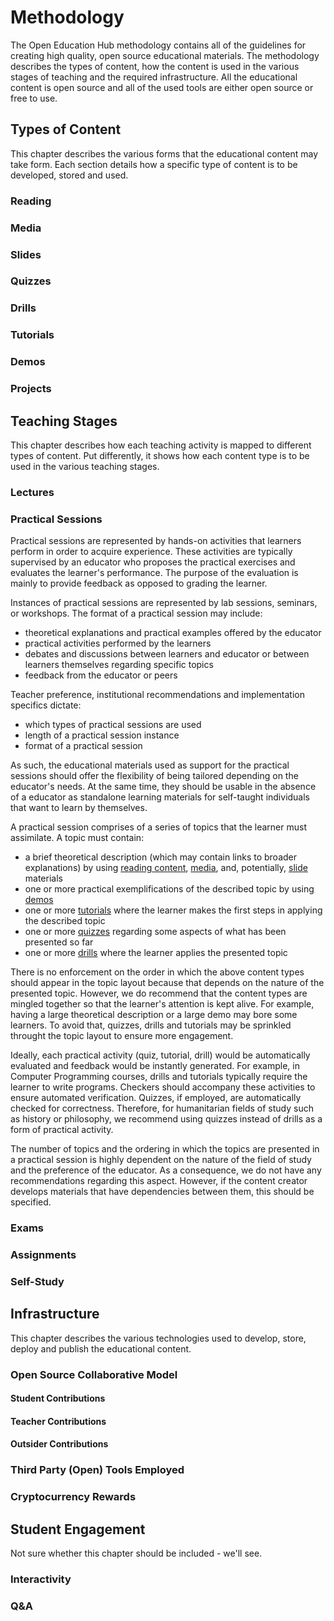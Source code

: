 # Methodology

The Open Education Hub methodology contains all of the guidelines for creating high quality, open source educational materials.
The methodology describes the types of content, how the content is used in the various stages of teaching and the required infrastructure.
All the educational content is open source and all of the used tools are either open source or free to use.

## Types of Content

This chapter describes the various forms that the educational content may take form.
Each section details how a specific type of content is to be developed, stored and used.

### Reading

### Media

### Slides

### Quizzes

### Drills

### Tutorials

### Demos

### Projects

## Teaching Stages

This chapter describes how each teaching activity is mapped to different types of content.
Put differently, it shows how each content type is to be used in the various teaching stages.

### Lectures

### Practical Sessions

Practical sessions are represented by hands-on activities that learners perform in order to acquire experience.
These activities are typically supervised by an educator who proposes the practical exercises and evaluates the learner's performance.
The purpose of the evaluation is mainly to provide feedback as opposed to grading the learner.

Instances of practical sessions are represented by lab sessions, seminars, or workshops.
The format of a practical session may include:

- theoretical explanations and practical examples offered by the educator
- practical activities performed by the learners
- debates and discussions between learners and educator or between learners themselves regarding specific topics
- feedback from the educator or peers

Teacher preference, institutional recommendations and implementation specifics dictate:

- which types of practical sessions are used
- length of a practical session instance
- format of a practical session

As such, the educational materials used as support for the practical sessions should offer the flexibility of being tailored depending on the educator's needs.
At the same time, they should be usable in the absence of a educator as standalone learning materials for self-taught individuals that want to learn by themselves.

A practical session comprises of a series of topics that the learner must assimilate.
A topic must contain:

- a brief theoretical description (which may contain links to broader explanations) by using [reading content](#reading), [media](#media), and, potentially, [slide](#slides) materials
- one or more practical exemplifications of the described topic by using [demos](#demos)
- one or more [tutorials](#tutorials) where the learner makes the first steps in applying the described topic
- one or more [quizzes](#quizzes) regarding some aspects of what has been presented so far
- one or more [drills](#drills) where the learner applies the presented topic

There is no enforcement on the order in which the above content types should appear in the topic layout because that depends on the nature of the presented topic.
However, we do recommend that the content types are mingled together so that the learner's attention is kept alive.
For example, having a large theoretical description or a large demo may bore some learners.
To avoid that, quizzes, drills and tutorials may be sprinkled throught the topic layout to ensure more engagement.

Ideally, each practical activity (quiz, tutorial, drill) would be automatically evaluated and feedback would be instantly generated.
For example, in Computer Programming courses, drills and tutorials typically require the learner to write programs.
Checkers should accompany these activities to ensure automated verification.
Quizzes, if employed, are automatically checked for correctness.
Therefore, for humanitarian fields of study such as history or philosophy, we recommend using quizzes instead of drills as a form of practical activity.

The number of topics and the ordering in which the topics are presented in a practical session is highly dependent on the nature of the field of study and the preference of the educator.
As a consequence, we do not have any recommendations regarding this aspect.
However, if the content creator develops materials that have dependencies between them, this should be specified.

### Exams

### Assignments

### Self-Study

## Infrastructure

This chapter describes the various technologies used to develop, store, deploy and publish the educational content.

### Open Source Collaborative Model

#### Student Contributions

#### Teacher Contributions

#### Outsider Contributions

### Third Party (Open) Tools Employed

### Cryptocurrency Rewards

## Student Engagement

Not sure whether this chapter should be included - we'll see.

### Interactivity

### Q&A
